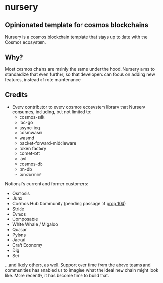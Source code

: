 # nursery

## Opinionated template for cosmos blockchains

Nursery is a cosmos blockchain template that stays up to date with the Cosmos ecosystem.  


## Why?

Most cosmos chains are mainly the same under the hood.  Nursery aims to standardize that even further, so that developers can focus on adding new features, instead of rote maintenance. 



## Credits

* Every contributor to every cosmos ecosystem library that Nursery consumes, including, but not limited to:
  * cosmos-sdk
  * ibc-go
  * async-icq
  * cosmwasm
  * wasmd
  * packet-forward-middleware
  * token factory
  * comet-bft
  * iavl
  * cosmos-db
  * tm-db
  * tendermint


Notional's current and former customers:

  * Osmosis
  * Juno
  * Cosmos Hub Community (pending passage of [prop 104](https://www.mintscan.io/cosmos/proposals/104))
  * Stride
  * Evmos
  * Composable
  * White Whale / Migaloo
  * Quasar
  * Pylons
  * Jackal
  * Craft Economy
  * Dig
  * Sei
 
 ...and likely others, as well.  Support over time from the above teams and communities has enabled us to imagine what the ideal new chain might look like.  More recently, it has become time to build that.
  
